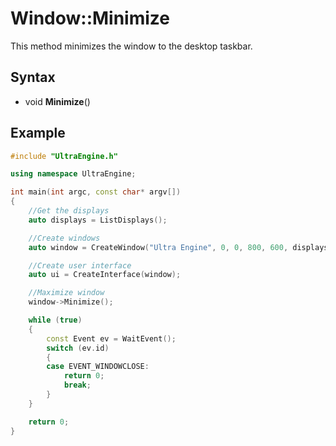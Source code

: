 # Window::Minimize

This method minimizes the window to the desktop taskbar.

## Syntax

- void **Minimize**()

## Example

```c++
#include "UltraEngine.h"

using namespace UltraEngine;

int main(int argc, const char* argv[])
{
    //Get the displays
    auto displays = ListDisplays();

    //Create windows
    auto window = CreateWindow("Ultra Engine", 0, 0, 800, 600, displays[0], WINDOW_TITLEBAR | WINDOW_RESIZABLE);

    //Create user interface
    auto ui = CreateInterface(window);

    //Maximize window
    window->Minimize();

    while (true)
    {
        const Event ev = WaitEvent();
        switch (ev.id)
        {
        case EVENT_WINDOWCLOSE:
            return 0;
            break;
        }
    }

    return 0;
}
```
